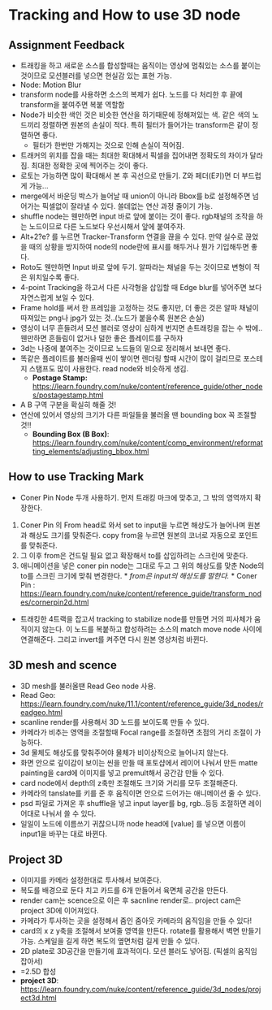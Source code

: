 # Tracking and How to use 3D node
## Assignment Feedback
* 트래킹을 하고 새로운 소스를 합성할때는 움직이는 영상에 멈춰있는 소스를 붙이는 것이므로 모션블러를 넣으면 현실감 있는 표현 가능. 
* Node: Motion Blur
* transform node를 사용하면 소스의 복제가 쉽다. 노드를 다 처리한 후 끝에 transform을 붙여주면 복붙 역할함
* Node가 비슷한 색인 것은 비슷한 연산을 하기때문에 정해져있는 색. 같은 색의 노드끼리 정렬하면 원본의 손실이 적다. 특히 필터가 들어가는 transform은 같이 정렬하면 좋다.
  * 필터가 한번만 가해지는 것으로 인해 손실이 적어짐.
* 트래커의 위치를 잡을 때는 최대한 확대해서 픽셀을 집어내면 정확도의 차이가 달라짐. 최대한 정확한 곳에 찍어주는 것이 좋다.
* 로토는 가능하면 많이 확대해서 본 후 곡선으로 만들기. Z와 페더(E키)면 더 부드럽게 가능...
* merge에서 바운딩 박스가 늘어날 때 union이 아니라 Bbox를 b로 설정해주면 넘어가는 픽셀없이 잘라낼 수 있다. 쓸데없는 연산 과정 줄이기 가능. 
* shuffle node는 웬만하면 input 바로 앞에 붙이는 것이 좋다. rgb채널의 조작을 하는 노드이므로 다른 노드보다 우선시해서 앞에 붙여주자.
* Alt+2?e? 를 누르면 Tracker-Transform 연결을 끊을 수 있다. 만약 실수로 끊었을 때의 상황을 방지하여 node의 node란에 표시를 해두거나 뭔가 기입해두면 좋다.
* Roto도 웬만하면 Input 바로 앞에 두기. 알파라는 채널을 두는 것이므로 변형이 적은 위치일수록 좋다.
* 4-point Tracking을 하고서 다른 사각형을 삽입할 때 Edge blur를 넣어주면 보다 자연스럽게 보일 수 있다.
* Frame hold를 써서 한 프레임을 고정하는 것도 좋지만, 더 좋은 것은 알파 채널이 따져있는 png나 jpg가 있는 것..(노드가 붙을수록 원본은 손실)
* 영상이 너무 흔들려서 모션 블러로 영상이 심하게 번지면 손트래킹을 잡는 수 밖에..웬만하면 흔들림이 없거나 덜한 좋은 플레이트를 구하자
* 3d는 나중에 붙여주는 것이므로 노드들의 밑으로 정리해서 보내면 좋다. 
* 똑같은 플레이트를 불러올때 씬이 쌓이면 렌더링 할때 시간이 많이 걸리므로 포스테지 스탬프도 많이 사용한다. read node와 비슷하게 생김.
  * **Postage Stamp:** https://learn.foundry.com/nuke/content/reference_guide/other_nodes/postagestamp.html
* A B 구역 구분을 확실히 해줄 것! 
* 연산에 있어서 영상의 크기가 다른 파일들을 불러올 땐 bounding box 꼭 조절할 것!!
  * **Bounding Box (B Box)**: https://learn.foundry.com/nuke/content/comp_environment/reformatting_elements/adjusting_bbox.html

## **How to use Tracking Mark**
  * Coner Pin Node 두개 사용하기. 먼저 트래킹 마크에 맞추고, 그 밖의 영역까지 확장한다.
  1. Coner Pin 의 From head로 와서 set to input을 누르면 해상도가 늘어나며 원본과 해상도 크기를 맞춰준다. copy from을 누르면 원본의 코너로 자동으로 포인트를 맞춰준다.
  2. 그 이후 from은 건드릴 필요 없고 확장해서 to를 삽입하려는 스크린에 맞춘다. 
  3. 애니메이션을 넣은 coner pin node는 그대로 두고 그 위의 해상도를 맞춘 Node의 to를 스크린 크기에 맞춰 변경한다.
    * *from은 input의 해상도를 말한다.*
    * Coner Pin : https://learn.foundry.com/nuke/content/reference_guide/transform_nodes/cornerpin2d.html
  * 트래킹한 4트랙을 잡고서 tracking to stabilize node를 만들면 거의 피사체가 움직이지 않는다. 이 노드를 복붙하고 합성하려는 소스의 match move node 사이에 연결해준다. 그리고 invert를 켜주면 다시 원본 영상처럼 바뀐다.

## **3D mesh and scence**
  * 3D mesh를 불러올땐 Read Geo node 사용.
  * Read Geo: https://learn.foundry.com/nuke/11.1/content/reference_guide/3d_nodes/readgeo.html
  * scanline render를 사용해서 3D 노드를 보이도록 만들 수 있다.
  * 카메라가 비추는 영역을 조절할때 Focal range를 조절하면 초점의 거리 조절이 가능하다.
  * 3d 물체도 해상도를 맞춰주어야 물체가 비이상적으로 늘어나지 않는다.
  * 화면 안으로 깊이감이 보이는 씬을 만들 때 포토샵에서 레이어 나눠서 만든 matte painting을 card에 이미지를 넣고 premult해서 공간감 만들 수 있다.
  * card node에서 depth의 z축만 조절해도 크기와 거리를 모두 조절해준다. 
  * 카메라의 tanslate를 키를 준 후 움직이면 안으로 드어가는 애니메이션 줄 수 있다.
  * psd 파일로 가져온 후 shuffle을 넣고 input layer를 bg, rgb..등등 조절하면 레이어대로 나눠서 쓸 수 있다.
  * 일일이 노드에 이름쓰기 귀찮으니까 node head에 [value] 를 넣으면 이름이 input1을 바꾸는 대로 바뀐다.

## Project 3D
* 이미지를 카메라 설정한대로 투사해서 보여준다.
* 복도를 배경으로 둔다 치고 카드를 6개 만들어서 육면체 공간을 만든다. 
* render cam는 scence으로 이은 후 sacnline render로.. project cam은 project 3D에 이어져있다.
* 카메라가 투사하는 곳을 설정해서 줌인 줌아웃 카메라의 움직임을 만들 수 있다!
* card의 x z y축을 조절해서 보여줄 영역을 만든다. rotate를 활용해서 벽면 만들기 가능. 스케일을 길게 하면 복도의 옆면처럼 길게 만들 수 있다.
* 2D plate로 3D공간을 만들기에 효과적이다. 모션 블러도 넣어짐. (픽셀의 움직임 잡아서)
* =2.5D 합성
* **project 3D**: https://learn.foundry.com/nuke/content/reference_guide/3d_nodes/project3d.html
